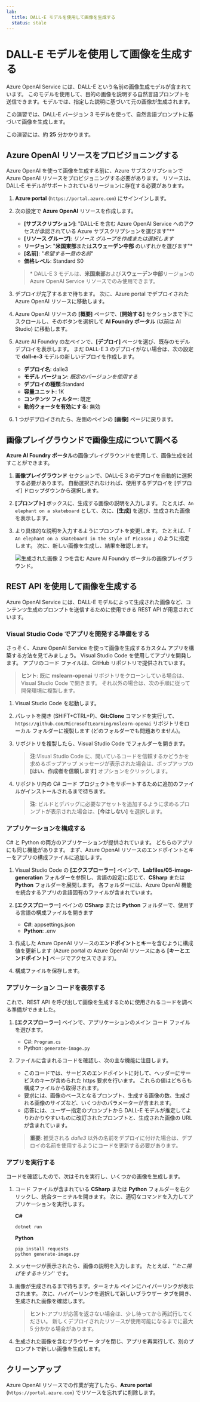 ```yaml
---
lab:
  title: DALL-E モデルを使用して画像を生成する
  status: stale
---
```


# DALL-E モデルを使用して画像を生成する

Azure OpenAI Service には、DALL-E という名前の画像生成モデルが含まれています。 このモデルを使用して、目的の画像を説明する自然言語プロンプトを送信できます。モデルでは、指定した説明に基づいて元の画像が生成されます。

この演習では、DALL-E バージョン 3 モデルを使って、自然言語プロンプトに基づいて画像を生成します。

この演習には、約 **25** 分かかります。

## Azure OpenAI リソースをプロビジョニングする

Azure OpenAI を使って画像を生成する前に、Azure サブスクリプションで Azure OpenAI リソースをプロビジョニングする必要があります。 リソースは、DALL-E モデルがサポートされているリージョンに存在する必要があります。

1. **Azure portal** (`https://portal.azure.com`) にサインインします。
1. 次の設定で **Azure OpenAI** リソースを作成します。
    - **[サブスクリプション]**: "DALL-E を含む Azure OpenAI Service へのアクセスが承認されている Azure サブスクリプションを選びます"**
    - **[リソース グループ]**: *リソース グループを作成または選択します*
    - **リージョン**: "**米国東部**または**スウェーデン中部** のいずれかを選びます"\*
    - **[名前]**: "*希望する一意の名前*"
    - **価格レベル**: Standard S0

    > \* DALL-E 3 モデルは、**米国東部**および**スウェーデン中部**リージョンの Azure OpenAI Service リソースでのみ使用できます。

1. デプロイが完了するまで待ちます。 次に、Azure portal でデプロイされた Azure OpenAI リソースに移動します。
1. Azure OpenAI リソースの **[概要]** ページで、**[開始する]** セクションまで下にスクロールし、そのボタンを選択して **AI Foundry ポータル** (以前は AI Studio) に移動します。
1. Azure AI Foundry の左ペインで、**[デプロイ]** ページを選び、既存のモデル デプロイを表示します。 まだ DALL-E 3 のデプロイがない場合は、次の設定で **dall-e-3** モデルの新しいデプロイを作成します。
    - **デプロイ名**: dalle3
    - **モデル バージョン**: *既定のバージョンを使用する*
    - **デプロイの種類**:Standard
    - **容量ユニット**: 1K
    - **コンテンツ フィルター**: 既定
    - **動的クォータを有効にする**: 無効
1. 1 つがデプロイされたら、左側のペインの **[画像]** ページに戻ります。

## 画像プレイグラウンドで画像生成について調べる

**Azure AI Foundry ポータル**の画像プレイグラウンドを使用して、画像生成を試すことができます。

1. **画像プレイグラウンド** セクションで、DALL-E 3 のデプロイを自動的に選択する必要があります。 自動選択されなければ、使用するデプロイを [デプロイ] ドロップダウンから選択します。
1. **[プロンプト]** ボックスに、生成する画像の説明を入力します。 たとえば、`An elephant on a skateboard` として、次に、**[生成]** を選び、生成された画像を表示します。

1. より具体的な説明を入力するようにプロンプトを変更します。 たとえば、「 `An elephant on a skateboard in the style of Picasso` 」のように指定します。 次に、新しい画像を生成し、結果を確認します。

    ![生成された画像 2 つを含む Azure AI Foundry ポータルの画像プレイグラウンド。](../media/images-playground-new-style.png)

## REST API を使用して画像を生成する

Azure OpenAI Service には、DALL-E モデルによって生成された画像など、コンテンツ生成のプロンプトを送信するために使用できる REST API が用意されています。

### Visual Studio Code でアプリを開発する準備をする

さっそく、Azure OpenAI Service を使って画像を生成するカスタム アプリを構築する方法を見てみましょう。 Visual Studio Code を使用してアプリを開発します。 アプリのコード ファイルは、GitHub リポジトリで提供されています。

> **ヒント**: 既に **mslearn-openai** リポジトリをクローンしている場合は、Visual Studio Code で開きます。 それ以外の場合は、次の手順に従って開発環境に複製します。

1. Visual Studio Code を起動します。
2. パレットを開き (SHIFT+CTRL+P)、**Git:Clone** コマンドを実行して、`https://github.com/MicrosoftLearning/mslearn-openai` リポジトリをローカル フォルダーに複製します (どのフォルダーでも問題ありません)。
3. リポジトリを複製したら、Visual Studio Code でフォルダーを開きます。

    > **注**:Visual Studio Code に、開いているコードを信頼するかどうかを求めるポップアップ メッセージが表示された場合は、ポップアップの **[はい、作成者を信頼します]** オプションをクリックします。

4. リポジトリ内の C# コード プロジェクトをサポートするために追加のファイルがインストールされるまで待ちます。

    > **注**: ビルドとデバッグに必要なアセットを追加するように求めるプロンプトが表示された場合は、**[今はしない]** を選択します。

### アプリケーションを構成する

C# と Python の両方のアプリケーションが提供されています。 どちらのアプリにも同じ機能があります。 まず、Azure OpenAI リソースのエンドポイントとキーをアプリの構成ファイルに追加します。

1. Visual Studio Code の **[エクスプローラー]** ペインで、**Labfiles/05-image-generation** フォルダーを参照し、言語の設定に応じて、**CSharp** または **Python** フォルダーを展開します。 各フォルダーには、Azure OpenAI 機能を統合するアプリの言語固有のファイルが含まれています。
2. **[エクスプローラー]** ペインの **CSharp** または **Python** フォルダーで、使用する言語の構成ファイルを開きます

    - **C#**: appsettings.json
    - **Python**: .env
    
3. 作成した Azure OpenAI リソースの**エンドポイント**と**キー**を含むように構成値を更新します (Azure portal の Azure OpenAI リソースにある **[キーとエンドポイント]** ページでアクセスできます)。
4. 構成ファイルを保存します。

### アプリケーション コードを表示する

これで、REST API を呼び出して画像を生成するために使用されるコードを調べる準備ができました。

1. **[エクスプローラー]** ペインで、アプリケーションのメイン コード ファイルを選びます。

    - C#: `Program.cs`
    - Python: `generate-image.py`

2. ファイルに含まれるコードを確認し、次の主な機能に注目します。
    - このコードでは、サービスのエンドポイントに対して、ヘッダーにサービスのキーが含められた https 要求を行います。 これらの値はどちらも構成ファイルから取得されます。
    - 要求には、画像のベースとなるプロンプト、生成する画像の数、生成される画像のサイズなど、いくつかのパラメーターが含まれます。
    - 応答には、ユーザー指定のプロンプトから DALL-E モデルが推定してよりわかりやすいものに改訂されたプロンプトと、生成された画像の URL が含まれています。
    
    > **重要**: 推奨される *dalle3* 以外の名前をデプロイに付けた場合は、デプロイの名前を使用するようにコードを更新する必要があります。

### アプリを実行する

コードを確認したので、次はそれを実行し、いくつかの画像を生成します。

1. コード ファイルが含まれている **CSharp** または **Python** フォルダーを右クリックし、統合ターミナルを開きます。 次に、適切なコマンドを入力してアプリケーションを実行します。

   **C#**
   ```
   dotnet run
   ```
   
   **Python**
   ```
   pip install requests
   python generate-image.py
   ```

3. メッセージが表示されたら、画像の説明を入力します。 たとえば、''*たこ揚げをするキリン*'' です。

4. 画像が生成されるまで待ちます。ターミナル ペインにハイパーリンクが表示されます。 次に、ハイパーリンクを選択して新しいブラウザー タブを開き、生成された画像を確認します。

   > **ヒント**:アプリが応答を返さない場合は、少し待ってから再試行してください。 新しくデプロイされたリソースが使用可能になるまでに最大 5 分かかる場合があります。

5. 生成された画像を含むブラウザー タブを閉じ、アプリを再実行して、別のプロンプトで新しい画像を生成します。

## クリーンアップ

Azure OpenAI リソースでの作業が完了したら、**Azure portal** (`https://portal.azure.com`) でリソースを忘れずに削除します。
